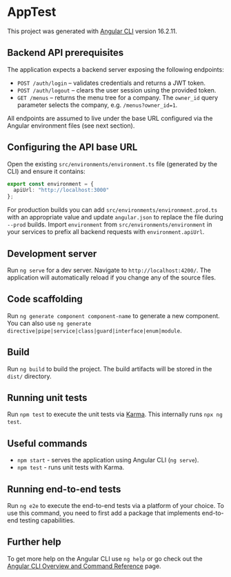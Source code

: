 # AppTest

This project was generated with [Angular CLI](https://github.com/angular/angular-cli) version 16.2.11.

## Backend API prerequisites

The application expects a backend server exposing the following endpoints:

- `POST /auth/login` – validates credentials and returns a JWT token.
- `POST /auth/logout` – clears the user session using the provided token.
- `GET /menus` – returns the menu tree for a company. The `owner_id` query
  parameter selects the company, e.g. `/menus?owner_id=1`.

All endpoints are assumed to live under the base URL configured via the
Angular environment files (see next section).

## Configuring the API base URL

Open the existing `src/environments/environment.ts` file (generated by the CLI) and ensure it contains:
```ts
export const environment = {
  apiUrl: "http://localhost:3000"
};
```

For production builds you can add `src/environments/environment.prod.ts` with an
 appropriate value and update `angular.json` to replace the file during `--prod`
builds. Import `environment` from `src/environments/environment` in your services
to prefix all backend requests with `environment.apiUrl`.

## Development server

Run `ng serve` for a dev server. Navigate to `http://localhost:4200/`. The application will automatically reload if you change any of the source files.

## Code scaffolding

Run `ng generate component component-name` to generate a new component. You can also use `ng generate directive|pipe|service|class|guard|interface|enum|module`.

## Build

Run `ng build` to build the project. The build artifacts will be stored in the `dist/` directory.

## Running unit tests

Run `npm test` to execute the unit tests via [Karma](https://karma-runner.github.io). This internally runs `npx ng test`.

## Useful commands

- `npm start` - serves the application using Angular CLI (`ng serve`).
- `npm test`  - runs unit tests with Karma.

## Running end-to-end tests

Run `ng e2e` to execute the end-to-end tests via a platform of your choice. To use this command, you need to first add a package that implements end-to-end testing capabilities.

## Further help

To get more help on the Angular CLI use `ng help` or go check out the [Angular CLI Overview and Command Reference](https://angular.io/cli) page.
